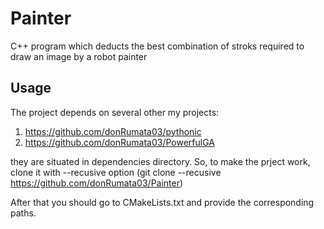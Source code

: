 # Painter
C++ program which deducts the best combination of stroks required to draw an image by a robot painter

## Usage
The project depends on several other my projects:
  1) https://github.com/donRumata03/pythonic
  2) https://github.com/donRumata03/PowerfulGA  
  
  they are situated in dependencies directory.
  So, to make the prject work, clone it with --recusive option (git clone --recusive https://github.com/donRumata03/Painter)
  
  After that you should go to CMakeLists.txt and provide the corresponding paths.

